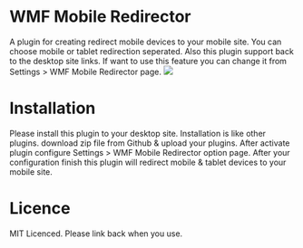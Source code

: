 WMF Mobile Redirector
=====================
A plugin for creating redirect mobile devices to your mobile site. You can choose mobile or tablet redirection seperated. Also this plugin support back to the desktop site links. If want to use this feature you can change it from Settings > WMF Mobile Redirector page.
<img src="http://www.webbudesign.com/envato/wmfredirector.png">

Installation
=====================
Please install this plugin to your desktop site. Installation is like other plugins. download zip file from Github & upload your plugins. After activate plugin configure Settings > WMF Mobile Redirector option page. After your configuration finish this plugin will redirect mobile & tablet devices to your mobile site.

Licence
=====================
MIT Licenced. Please link back when you use.
